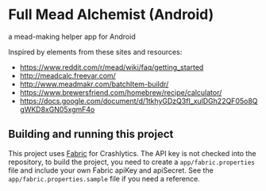 # Full Mead Alchemist (Android)
a mead-making helper app for Android

Inspired by elements from these sites and resources:
* https://www.reddit.com/r/mead/wiki/faq/getting_started
* http://meadcalc.freevar.com/
* http://www.meadmakr.com/batchItem-buildr/
* https://www.brewersfriend.com/homebrew/recipe/calculator/
* https://docs.google.com/document/d/1tkhyGDzQ3fI_xulDGh22QF05o8QgWKD8xGN05xgmF4o

## Building and running this project
This project uses [Fabric](https://fabric.io) for Crashlytics. The API key is not checked into the repository, to build the project, you need to create a `app/fabric.properties` file and include your own Fabric apiKey and apiSecret. See the `app/fabric.properties.sample` file if you need a reference.